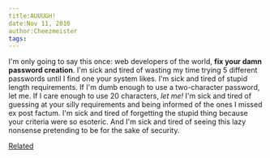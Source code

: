 ```yaml
---
title:AUUUGH!
date:Nov 11, 2010
author:Cheezmeister
tags:
---
```



I'm only going to say this once: web developers of the 
world, **fix your damn password creation**. I'm sick and tired
of wasting my time trying 5 different passwords until I find
one your system likes. I'm sick and tired of stupid length requirements. If I'm dumb enough to use a two-character password, let me. If I care enough to use 20 characters, *let me!*
I'm sick and tired of guessing at your silly
requirements and being informed of the ones I missed ex post 
factum. I'm sick and tired of forgetting the stupid thing
because your criteria were so esoteric. And I'm sick and tired
of seeing this lazy nonsense pretending to be for the sake
of security. 

[Related](http://xkcd.com/936/)